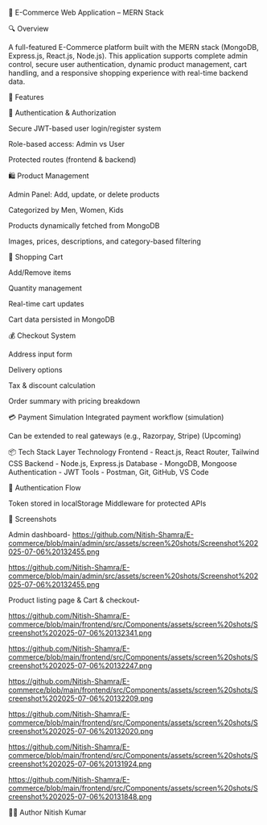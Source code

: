 🛒 E-Commerce Web Application – MERN Stack


🔍 Overview


A full-featured E-Commerce platform built with the MERN stack (MongoDB, Express.js, React.js, Node.js). This application supports complete admin control, secure user authentication, dynamic product management, cart handling, and a responsive shopping experience with real-time backend data.

🚀 Features

👤 Authentication & Authorization

Secure JWT-based user login/register system

Role-based access: Admin vs User

Protected routes (frontend & backend)

🛍️ Product Management

Admin Panel: Add, update, or delete products

Categorized by Men, Women, Kids

Products dynamically fetched from MongoDB

Images, prices, descriptions, and category-based filtering

🛒 Shopping Cart

Add/Remove items

Quantity management

Real-time cart updates

Cart data persisted in MongoDB

💰 Checkout System

Address input form

Delivery options

Tax & discount calculation

Order summary with pricing breakdown

💳 Payment Simulation
Integrated payment workflow (simulation)

Can be extended to real gateways (e.g., Razorpay, Stripe) (Upcoming)

📦 Tech Stack
Layer	Technology
Frontend -	React.js, React Router, Tailwind CSS
Backend -	Node.js, Express.js
Database -	MongoDB, Mongoose
Authentication -	JWT
Tools -	Postman, Git, GitHub, VS Code

🔐 Authentication Flow

  Token stored in localStorage
  Middleware for protected APIs

📸 Screenshots 

Admin dashboard- 
 https://github.com/Nitish-Shamra/E-commerce/blob/main/admin/src/assets/screen%20shots/Screenshot%202025-07-06%20132455.png
 
 https://github.com/Nitish-Shamra/E-commerce/blob/main/admin/src/assets/screen%20shots/Screenshot%202025-07-06%20132455.png

Product listing page & Cart & checkout-
    
https://github.com/Nitish-Shamra/E-commerce/blob/main/frontend/src/Components/assets/screen%20shots/Screenshot%202025-07-06%20132341.png

https://github.com/Nitish-Shamra/E-commerce/blob/main/frontend/src/Components/assets/screen%20shots/Screenshot%202025-07-06%20132247.png

https://github.com/Nitish-Shamra/E-commerce/blob/main/frontend/src/Components/assets/screen%20shots/Screenshot%202025-07-06%20132209.png


https://github.com/Nitish-Shamra/E-commerce/blob/main/frontend/src/Components/assets/screen%20shots/Screenshot%202025-07-06%20132020.png

https://github.com/Nitish-Shamra/E-commerce/blob/main/frontend/src/Components/assets/screen%20shots/Screenshot%202025-07-06%20131924.png


https://github.com/Nitish-Shamra/E-commerce/blob/main/frontend/src/Components/assets/screen%20shots/Screenshot%202025-07-06%20131848.png


🙋‍♂️ Author
Nitish Kumar

